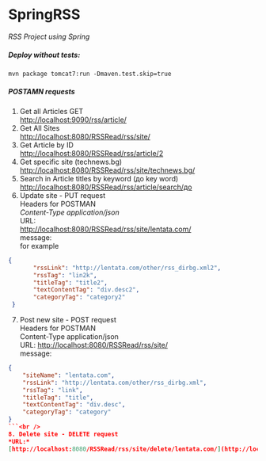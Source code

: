 # SpringRSS

*RSS Project using Spring*

##### Deploy without tests:

 ```maven
mvn package tomcat7:run -Dmaven.test.skip=true
 ```

##### POSTAMN requests
1. Get all Articles GET <br />
[http://localhost:9090/rss/article/](http://localhost:9090/rss/article/) <br />
2. Get All Sites<br />
[http://localhost:8080/RSSRead/rss/site/](http://localhost:8080/RSSRead/rss/site/) <br />
3. Get Article by ID<br />
[http://localhost:8080/RSSRead/rss/article/2](http://localhost:8080/RSSRead/rss/article/2) <br />
4. Get specific site (technews.bg)<br />
[http://localhost:8080/RSSRead/rss/site/technews.bg/](http://localhost:8080/RSSRead/rss/site/technews.bg/) <br />
5. Search in Article titles by keyword (до key word)<br />
[http://localhost:8080/RSSRead/rss/article/search/до](http://localhost:8080/RSSRead/rss/article/search/до) <br />
6. Update site - PUT request<br />
Headers for POSTMAN <br />
*Content-Type  application/json*<br />
URL:<br />
[http://localhost:8080/RSSRead/rss/site/lentata.com/](http://localhost:8080/RSSRead/rss/site/lentata.com/) <br />
message:<br />
for example<br />

 ```JSON
 {
 		"rssLink": "http://lentata.com/other/rss_dirbg.xml2",
        "rssTag": "lin2k",
        "titleTag": "title2",
        "textContentTag": "div.desc2",
        "categoryTag": "category2"
  }
  ```
7. Post new site - POST request<br />
Headers for POSTMAN <br />
Content-Type  application/json<br />
URL:
[http://localhost:8080/RSSRead/rss/site/](http://localhost:8080/RSSRead/rss/site/) <br />
message:<br />
```JSON
{
    "siteName": "lentata.com",
    "rssLink": "http://lentata.com/other/rss_dirbg.xml",
    "rssTag": "link",
    "titleTag": "title",
    "textContentTag": "div.desc",
    "categoryTag": "category"
}
```<br />
8. Delete site - DELETE request
*URL:*
[http://localhost:8080/RSSRead/rss/site/delete/lentata.com/](http://localhost:8080/RSSRead/rss/site/delete/lentata.com/) <br />




